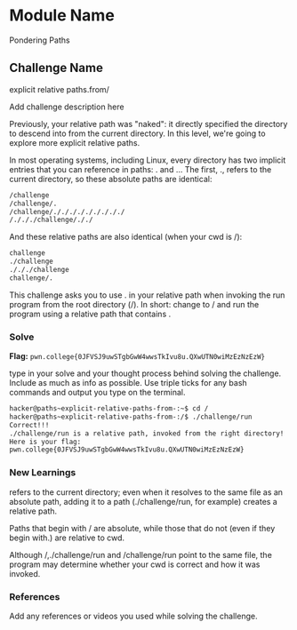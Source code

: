 # Module Name
Pondering Paths
## Challenge Name
explicit relative paths.from/

Add challenge description here

Previously, your relative path was "naked": it directly specified the directory to descend into from the current directory. In this level, we're going to explore more explicit relative paths.

In most operating systems, including Linux, every directory has two implicit entries that you can reference in paths: . and ... The first, ., refers to the current directory, so these absolute paths are identical:
```bash
/challenge
/challenge/.
/challenge/./././././././././
/./././challenge/././
```
And these relative paths are also identical (when your cwd is /):
```bash
challenge
./challenge
./././challenge
challenge/.
```
This challenge asks you to use . in your relative path when invoking the run program from the root directory (/). In short: change to / and run the program using a relative path that contains .

### Solve
**Flag:** `pwn.college{0JFVSJ9uwSTgbGwW4wwsTkIvu8u.QXwUTN0wiMzEzNzEzW}`

type in your solve and your thought process behind solving the challenge. Include as much as info as possible. Use triple ticks for any bash commands and output you type on the terminal.

```bash
hacker@paths~explicit-relative-paths-from-:~$ cd /
hacker@paths~explicit-relative-paths-from-:/$ ./challenge/run
Correct!!!
./challenge/run is a relative path, invoked from the right directory!
Here is your flag:
pwn.college{0JFVSJ9uwSTgbGwW4wwsTkIvu8u.QXwUTN0wiMzEzNzEzW}

```

### New Learnings
refers to the current directory; even when it resolves to the same file as an absolute path, adding it to a path (./challenge/run, for example) creates a relative path.

 Paths that begin with / are absolute, while those that do not (even if they begin with.) are relative to cwd.

 Although /,./challenge/run and /challenge/run point to the same file, the program may determine whether your cwd is correct and how it was invoked.

### References 
Add any references or videos you used while solving the challenge.
